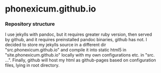 # phonexicum.github.io

### Repository structure
I use jekylls with pandoc, but it requires greater ruby version, then served by github, and it requires preinstalled pandoc binaries, github has not.
I decided to store my jekylls source in a different dir "src.phonexicum.github.io" and compile it into static html5 in "site.phonexicum.github.io" locally with my own configurations etc. in "src. ...". Finally, github will host my html as github-pages based on configuration files, lying in root directory.